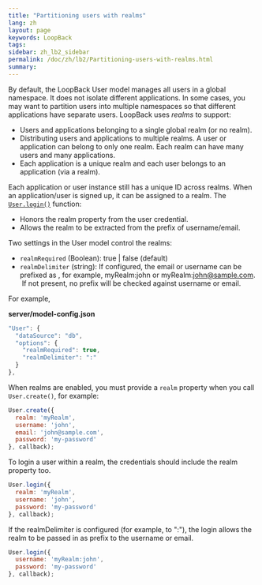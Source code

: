 ```yaml
---
title: "Partitioning users with realms"
lang: zh
layout: page
keywords: LoopBack
tags:
sidebar: zh_lb2_sidebar
permalink: /doc/zh/lb2/Partitioning-users-with-realms.html
summary:
---
```


By default, the LoopBack User model manages all users in a global namespace. It does not isolate different applications. In some cases, you may want to partition users into multiple namespaces so that different applications have separate users. LoopBack uses _realms_ to support: 

*   Users and applications belonging to a single global realm (or no realm). 
*   Distributing users and applications to multiple realms. A user or application can belong to only one realm. Each realm can have many users and many applications. 
*   Each application is a unique realm and each user belongs to an application (via a realm). 

Each application or user instance still has a unique ID across realms. When an application/user is signed up, it can be assigned to a realm. The [`User.login()`](http://apidocs.strongloop.com/loopback/#user-login) function:

*   Honors the realm property from the user credential.
*   Allows the realm to be extracted from the prefix of username/email.

Two settings in the User model control the realms:

*   `realmRequired` (Boolean): true | false (default)
*   `realmDelimiter` (string): If configured, the email or username can be prefixed as _<realm><realmDelimiter><username or email>_, for example, myRealm:john or myRealm:[john@sample.com](mailto:john@sample.com).  If not present, no prefix will be checked against username or email. 

For example,

**server/model-config.json**

```js
"User": {
  "dataSource": "db",
  "options": {
    "realmRequired": true,
    "realmDelimiter": ":"
  }
},
```

When realms are enabled, you must provide a `realm` property when you call `User.create()`, for example:

```js
User.create({
  realm: 'myRealm',
  username: 'john',
  email: 'john@sample.com',
  password: 'my-password'
}, callback);
```

To login a user within a realm, the credentials should include the realm property too.

```js
User.login({
  realm: 'myRealm',
  username: 'john',
  password: 'my-password'
}, callback);
```

If the realmDelimiter is configured (for example, to ":"), the login allows the realm to be passed in as prefix to the username or email.

```js
User.login({
  username: 'myRealm:john',
  password: 'my-password'
}, callback);
```
